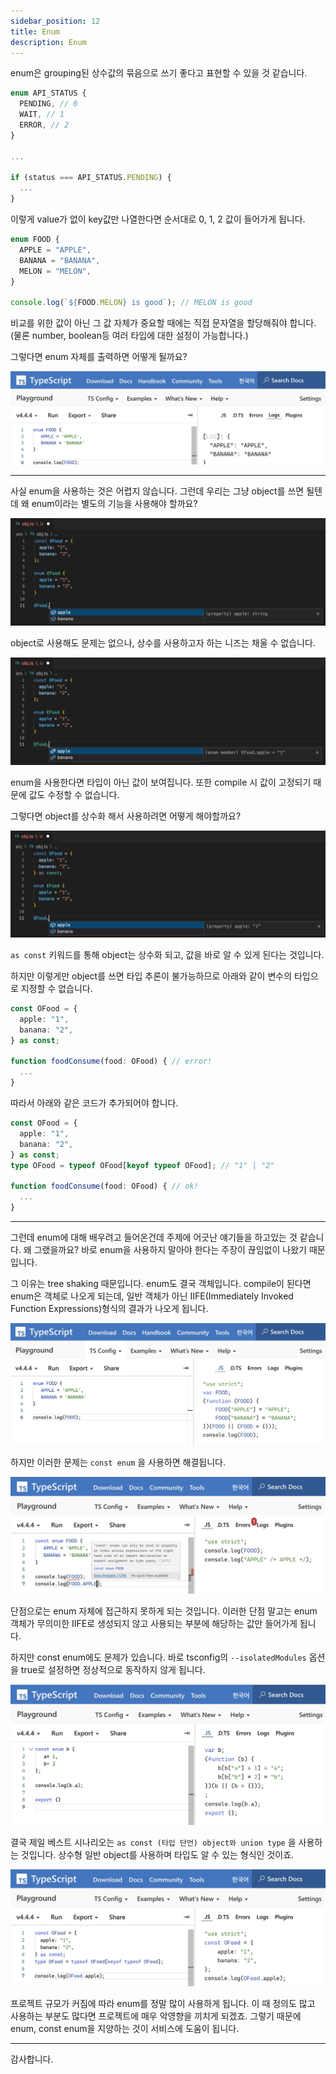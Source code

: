 ```yaml
---
sidebar_position: 12
title: Enum
description: Enum
---
```


<head>
  <meta name="title" content="Basic 학습 | 기초부터 시작하는 타입스크립트" data-rh="true" />
  <meta name="description" content="Enum" data-rh="true" />
  <meta property="og:title" content="Basic 학습 | 기초부터 시작하는 타입스크립트" data-rh="true" />
  <meta property="og:description" content="Enum" data-rh="true" />
</head>

enum은 grouping된 상수값의 묶음으로 쓰기 좋다고 표현할 수 있을 것 같습니다.

```ts
enum API_STATUS {
  PENDING, // 0
  WAIT, // 1
  ERROR, // 2
}

...

if (status === API_STATUS.PENDING) {
  ...
}
```

이렇게 value가 없이 key값만 나열한다면 순서대로 0, 1, 2 값이 들어가게 됩니다.

```ts
enum FOOD {
  APPLE = "APPLE",
  BANANA = "BANANA",
  MELON = "MELON",
}

console.log(`${FOOD.MELON} is good`); // MELON is good
```

비교를 위한 값이 아닌 그 값 자체가 중요할 때에는 직접 문자열을 할당해줘야 합니다.
(물론 number, boolean등 여러 타입에 대한 설정이 가능합니다.)

그렇다면 enum 자체를 출력하면 어떻게 될까요?

![enum log](/img/basic-study/enum/enum-log.jpg)

---

사실 enum을 사용하는 것은 어렵지 않습니다. 그런데 우리는 그냥 object를 쓰면 될텐데 왜 enum이라는 별도의 기능을 사용해야 할까요?

![object type](/img/basic-study/enum/object-type.jpg)

object로 사용해도 문제는 없으나, 상수를 사용하고자 하는 니즈는 채울 수 없습니다.

![enum type](/img/basic-study/enum/enum-type.jpg)

enum을 사용한다면 타입이 아닌 값이 보여집니다. 또한 compile 시 값이 고정되기 때문에 값도 수정할 수 없습니다.

그렇다면 object를 상수화 해서 사용하려면 어떻게 해야할까요?

![object type assertion](/img/basic-study/enum/object-type-assertion.jpg)

`as const` 키워드를 통해 object는 상수화 되고, 값을 바로 알 수 있게 된다는 것입니다.

하지만 이렇게만 object를 쓰면 타입 추론이 불가능하므로 아래와 같이 변수의 타입으로 지정할 수 없습니다.

```ts
const OFood = {
  apple: "1",
  banana: "2",
} as const;

function foodConsume(food: OFood) { // error!
  ...
}
```

따라서 아래와 같은 코드가 추가되어야 합니다.

```ts
const OFood = {
  apple: "1",
  banana: "2",
} as const;
type OFood = typeof OFood[keyof typeof OFood]; // "1" | "2"

function foodConsume(food: OFood) { // ok!
  ...
}
```

---

그런데 enum에 대해 배우려고 들어온건데 주제에 어긋난 얘기들을 하고있는 것 같습니다. 왜 그랬을까요?
바로 enum을 사용하지 말아야 한다는 주장이 끊임없이 나왔기 때문입니다.

그 이유는 tree shaking 때문입니다. enum도 결국 객체입니다. compile이 된다면 enum은 객체로 나오게 되는데, 일반 객체가 아닌 IIFE(Immediately Invoked Function Expressions)형식의 결과가 나오게 됩니다.

![compiled enum](/img/basic-study/enum/compiled-enum.jpg)

하지만 이러한 문제는 `const enum` 을 사용하면 해결됩니다.

![compiled const enum](/img/basic-study/enum/compiled-const-enum.jpg)

단점으로는 enum 자체에 접근하지 못하게 되는 것입니다. 이러한 단점 말고는 enum 객체가 무의미한 IIFE로 생성되지 않고
사용되는 부분에 해당하는 값만 들어가게 됩니다.

하지만 const enum에도 문제가 있습니다. 바로 tsconfig의 `--isolatedModules` 옵션을 true로 설정하면 정상적으로 동작하지 않게 됩니다.

![compiled const enum after](/img/basic-study/enum/compiled-const-enum-after.jpg)

결국 제일 베스트 시나리오는 `as const (타입 단언) object와 union type` 을 사용하는 것입니다.
상수형 일반 object를 사용하며 타입도 알 수 있는 형식인 것이죠.

![as const union type](/img/basic-study/enum/as-const-union-type.jpg)

프로젝트 규모가 커짐에 따라 enum를 정말 많이 사용하게 됩니다. 이 때 정의도 많고 사용하는 부분도 많다면
프로젝트에 매우 악영향을 끼치게 되겠죠. 그렇기 때문에 enum, const enum을 지양하는 것이 서비스에 도움이 됩니다.

---

감사합니다.

